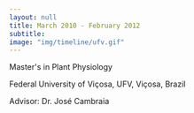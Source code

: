 ```yaml
---
layout: null
title: March 2010 - February 2012
subtitle:
image: "img/timeline/ufv.gif"
---
```

<p>Master's in Plant Physiology</p>
<p>Federal University of Viçosa, UFV, Viçosa, Brazil</p>
<p>Advisor: Dr. José Cambraia</p>
